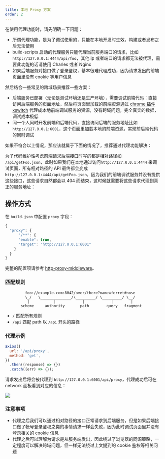 ```yaml
---
title: 本地 Proxy 方案
order: 2
---
```


在使用代理功能时，请先明确一下问题：

- 所谓代理功能，是为了调试使用的，只能在本地开发时生效，构建或者发布之后无法使用
- build-scripts 启动的代理服务只能代理当前服务端口的请求，比如 `http://127.0.0.1:4444/api/foo`，其他 ip 或者端口的请求都无法被代理，需要此功能的话请使用 Charles 或者 Nginx
- 如果后端服务对接口做了登录鉴权，基本很难代理成功，因为请求发出的前端页面里没有 cookie 等用户信息

然后结合一些常见的跨域场景推荐一些方案：

- 后端服务已部署（无论是测试环境还是生产环境），需要调试前端代码：直接访问后端服务的页面地址，然后将页面里加载的前端资源通过 [chrome 插件 xswitch](https://github.com/yize/xswitch) 代理成本地前端调试服务的资源，没有跨域问题，完全真实的数据，调试成本极低
- 同一个人同时开发前端和后端代码，直接访问后端的服务地址比如 `http://127.0.0.1:6001`，这个页面里加载本地的前端资源，实现前后端代码的同时调试

如果不符合以上情况，那应该就属于下面的情况了，推荐通过代理功能解决：

为了代码维护性考虑前端请求后端接口时写的都是相对路径如 `/api/getFoo.json`，此时如果我们在本地通过访问`http://127.0.0.1:4444` 来调试页面，所有相对路径的 API 最终都会变成 `http://127.0.0.1:4444/api/getFoo.json`，因为我们的前端调试服务并没有提供这些接口，这些请求自然都会以 404 而结束，这时候就需要将这些请求代理到真正的服务地址：

## 操作方式

在 `build.json` 中配置 `proxy` 字段：

```js
{
  "proxy": {
	  "/**": {
      "enable": true,
      "target": "http://127.0.0.1:6001"
    }
  }
}
```

完整的配置项请参考 [http-proxy-middleware](https://github.com/chimurai/http-proxy-middleware)。

### 匹配规则

```
         foo://example.com:8042/over/there?name=ferret#nose
         \_/   \______________/\_________/ \_________/ \__/
          |           |            |            |        |
       scheme     authority       path        query   fragment
```

- `/` 匹配所有规则
- `/api` 匹配 path 以 `/api` 开头的路径

### 代理示例

```js
axios({
  url: '/api/proxy',
  method: 'get',
})
  .then((response) => {})
  .catch((err) => {});
```

请求发出后将会被代理到 `http://127.0.0.1:6001/api/proxy`，代理成功后可在 network 面板看到对应的信息：

![](https://img.alicdn.com/tfs/TB1ivvqKxnaK1RjSZFBXXcW7VXa-769-407.png)

### 注意事项

- 代理之后我们可以通过相对路径的接口正常请求到后端服务，但是如果后端接口做了帐号登录鉴权之类的事情请求一样会失败，因为此时调试页面里并没有登录相关的 cookie 信息
- 代理之后可以理解为请求是从服务端发出，因此绕过了浏览器的同源策略，一定程度可以解决跨域问题，但一样无法绕过上文提到的 cookie 鉴权等相关问题
